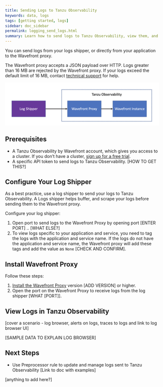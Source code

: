 ```yaml
---
title: Sending Logs to Tanzu Observability
keywords: data, logs
tags: [getting started, logs]
sidebar: doc_sidebar
permalink: logging_send_logs.html
summary: Learn how to send logs to Tanzu Observability, view them, and make decisions from the logs data.
---
```


You can send logs from your logs shipper, or directly from your application to the Wavefront proxy.

The Wavefront proxy accepts a JSON payload over HTTP. Logs greater than 16 MB are rejected by the Wavefront proxy. If your logs exceed the default limit of 16 MB, contact [technical support](https://docs.wavefront.com/wavefront_support_feedback.html#support) for help.

![shows how data goes from the log shipper to the wavefront proxy and then to the Wavefront instance](images/logging_send_data.png)

## Prerequisites

* A Tanzu Observability by Wavefront account, which gives you access to a cluster. If you don’t have a cluster, [sign up for a free trial](https://tanzu.vmware.com/observability-trial).
* A specific API token to send logs to Tanzu Observability. [HOW TO GET THIS?]

## Configure Your Log Shipper

As a best practice, use a log shipper to send your logs to Tanzu Observability. A Logs shipper helps buffer, and scrape your logs before sending them to the Wavefront proxy.

Configure your log shipper:
  1. Open port to send logs to the Wavefront Proxy by opening port [ENTER PORT] .. [WHAT ELSE?]
  1. To view logs specific to your application and service, you need to tag the logs with the application and service name. If the logs do not have the application and service name, the Wavefront proxy will add these tags and add the value as `None` [CHECK AND CONFIRM].

## Install Wavefront Proxy 

Follow these steps:
1. [Install the Wavefront Proxy](proxies_installing.html) version [ADD VERSION] or higher.
1. Open the port on the Wavefront Proxy to receive logs from the log shipper [WHAT [PORT]].

## View Logs in Tanzu Observability

[cover a scenario - log browser, alerts on logs, traces to logs and link to log browser UI]

[SAMPLE DATA TO EXPLAIN LOG BROWSER]

## Next Steps

* Use Preprocessor rule to update and manage logs sent to Tanzu Observability [Link to doc with examples]

[anything to add here?]
